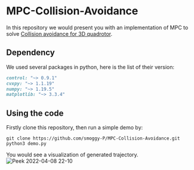 # MPC-Collision-Avoidance
In this repository we would present you with an implementation of MPC to solve [Collision avoidance for 3D quadrotor](https://github.com/smoggy-P/MPC-Collision-Avoidance/files/8454986/MPC.pdf).
## Dependency
We used several packages in python, here is the list of their version:
```ruby
control: "~> 0.9.1"
cvxpy: "~> 1.1.19"
numpy: "~> 1.19.5"
matplotlib: "~> 3.3.4"
```
## Using the code
Firstly clone this repository, then run a simple demo by:
```
git clone https://github.com/smoggy-P/MPC-Collision-Avoidance.git
python3 demo.py
```
You would see a visualization of generated trajectory.
![Peek 2022-04-08 22-10](https://user-images.githubusercontent.com/29809038/162519933-905882db-5b8b-42c6-953a-89bec1e893e0.gif)

